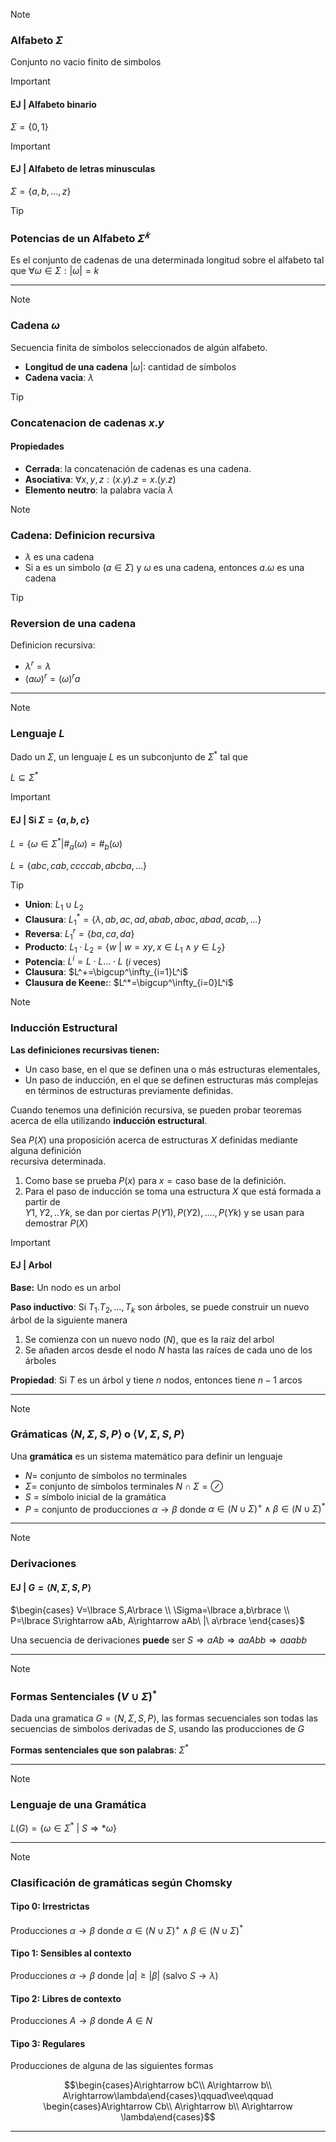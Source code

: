 >[!NOTE] 
> ### Alfabeto $\Sigma$
>  
> Conjunto no vacio finito de simbolos

> [!IMPORTANT] 
> #### EJ | Alfabeto binario
> $\Sigma=\lbrace 0,1\rbrace$

> [!IMPORTANT] 
> #### EJ | Alfabeto de letras minusculas
> $\Sigma=\lbrace a,b,\ldots,z\rbrace$

> [!TIP]  
> ### Potencias de un Alfabeto $\Sigma^𝑘$
> 
> Es el conjunto de cadenas de una determinada longitud sobre el alfabeto tal que $\forall\omega\in\Sigma: |\omega|=k$

---

> [!NOTE] 
> ### Cadena $\omega$
> 
> Secuencia finita de símbolos seleccionados de algún alfabeto.
> - **Longitud de una cadena** $|\omega|$: cantidad de símbolos
> - **Cadena vacia**: $\lambda$
 
> [!TIP]
> ### Concatenacion de cadenas $x.y$
>
> #### Propiedades
> - **Cerrada**: la concatenación de cadenas es una cadena.
> - **Asociativa**: $\forall x,y,z: (x.y).z=x.(y.z)$
> - **Elemento neutro**: la palabra vacía $\lambda$

> [!NOTE] 
> ### Cadena: Definicion recursiva 
> - $\lambda$ es una cadena
> - Si a es un simbolo $(a\in\Sigma)$ y $\omega$ es una cadena, entonces $a.\omega$ es una cadena

> [!TIP]
> ### Reversion de una cadena
> Definicion recursiva:
> - $\lambda^r = \lambda$
> - $(a\omega)^r=(\omega)^ra$

---

> [!NOTE] 
> ### Lenguaje $L$
> 
> Dado un $\Sigma$, un lenguaje $L$ es un subconjunto de $\Sigma^*$ tal que 
> 
> $L\subseteq\Sigma^*$

> [!IMPORTANT]
> #### EJ | Si $\Sigma=\lbrace a,b,c\rbrace$
> $`L = \lbrace \omega\in\Sigma^*|\#_a(\omega)=\#_b(\omega)`$
> 
> $L = \lbrace abc,cab,ccccab,abcba,\ldots\rbrace$

> [!TIP] 
> - **Union**: $L_1\cup L_2$
> - **Clausura**: $L_1^* = \lbrace \lambda,ab,ac,ad,abab,abac,abad,acab,\ldots\rbrace$
> - **Reversa**: $L_1^r = \lbrace ba,ca,da\rbrace$
> - **Producto**: $L_1\cdot L_2 = \lbrace w\ |\ w=xy, x\in L_1\wedge y\in L_2\rbrace$
> - **Potencia**: $L^i=L\cdot L\ldots\cdot L$ ($i$ veces)
> - **Clausura**: $L^+=\bigcup^\infty_{i=1}L^i$
> - **Clausura de Keene:**: $L^*=\bigcup^\infty_{i=0}L^i$

> [!NOTE]  
> ### Inducción Estructural
> 
> **Las definiciones recursivas tienen:**  
> - Un caso base, en el que se definen una o más estructuras elementales,  
> - Un paso de inducción, en el que se definen estructuras más complejas en  términos de estructuras previamente definidas.
> 
> Cuando tenemos una definición recursiva, se pueden probar teoremas acerca de ella utilizando **inducción estructural**. 
>  
> Sea $P(X)$ una proposición acerca de estructuras $X$ definidas mediante alguna definición  
recursiva determinada.  
> 1. Como base se prueba $P(x)$ para $x = \text{caso base de la definición}$.  
> 2. Para el paso de inducción se toma una estructura $X$ que está formada a partir de  
$Y1,Y2,..Yk$, se dan por ciertas $P(Y1), P(Y2), …., P(Yk)$ y se usan para demostrar $P(X)$

> [!IMPORTANT] 
> #### EJ | Arbol
> 
> **Base:** Un nodo es un arbol
> 
> **Paso inductivo**: Si $T_1. T_2, \ldots, T_k$ son árboles, se puede construir un nuevo árbol de la siguiente manera
> 1. Se comienza con un nuevo nodo $(N)$, que es la raíz del arbol
> 2. Se añaden arcos desde el nodo $N$ hasta las raíces de cada uno de los árboles
> 
> **Propiedad**: Si $T$ es un árbol y tiene $n$ nodos, entonces tiene $n-1$ arcos

---

> [!NOTE] 
> ### Grámaticas $\langle N,\Sigma,S,P\rangle$ o $\langle V,\Sigma,S,P\rangle$
>  
> Una **gramática** es un sistema matemático para definir un lenguaje
> - $N$= conjunto de símbolos no terminales
> - $\Sigma$= conjunto de símbolos terminales $N\cap\Sigma=\oslash$
> - $S$ = símbolo inicial de la gramática
> - $P$ = conjunto de producciones $\alpha\rightarrow\beta$ donde $\alpha\in (N\cup\Sigma)^+\wedge\beta\in (N\cup\Sigma)^*$ 

---

> [!NOTE]
> ### Derivaciones
>
> #### EJ | $G=\langle N,\Sigma,S,P\rangle$
> $\begin{cases} 
  V=\lbrace S,A\rbrace  \\ 
  \Sigma=\lbrace a,b\rbrace  \\ 
  P=\lbrace S\rightarrow aAb, A\rightarrow aAb\ |\ a\rbrace  
  \end{cases}$
> 
> Una secuencia de derivaciones **puede** ser $S\Rightarrow aAb\Rightarrow aaAbb\Rightarrow aaabb$

---

> [!NOTE]
> ### Formas Sentenciales $(V\cup\Sigma)^*$
>  
> Dada una gramatica $G=\langle N,\Sigma,S,P\rangle$, las formas secuenciales son todas las secuencias de simbolos derivadas de $S$, usando las producciones de $G$
>  
> **Formas sentenciales que son palabras**: $\Sigma^*$

---

> [!NOTE]
> ### Lenguaje de una Gramática
>
> $L(G)=\lbrace \omega\in\Sigma^*\ |\ S\Rightarrow *\omega\rbrace$

---
> [!NOTE] 
> ### Clasificación de gramáticas según Chomsky
>
> #### Tipo 0: Irrestrictas
> Producciones $\alpha\rightarrow\beta$ donde $\alpha\in(N\cup\Sigma)^+\wedge\beta\in(N\cup\Sigma)^*$
>
> #### Tipo 1: Sensibles al contexto
> Producciones $\alpha\rightarrow\beta$ donde $|a|\ge|\beta|\ (\text{salvo } S\rightarrow\lambda)$
>
> #### Tipo 2: Libres de contexto
> Producciones $A\rightarrow\beta$ donde $A\in N$
>
> #### Tipo 3: Regulares
> Producciones de alguna de las siguientes formas
> 
> $$\begin{cases}A\rightarrow bC\\ A\rightarrow b\\ A\rightarrow\lambda\end{cases}\qquad\vee\qquad \begin{cases}A\rightarrow Cb\\ A\rightarrow b\\ A\rightarrow \lambda\end{cases}$$

---
